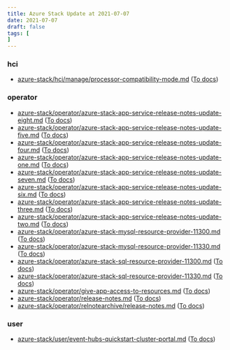 ```yaml
---
title: Azure Stack Update at 2021-07-07
date: 2021-07-07
draft: false
tags: [
]
---
```


### hci
- [azure-stack/hci/manage/processor-compatibility-mode.md](https://github.com/MicrosoftDocs/azure-stack-docs/compare/6ef8765..22c241d#diff-41d71bf1a63269870b8e0002ee2be85e0f0e3aae83b29a09c785d0d02135fc69) ([To docs](https://docs.microsoft.com/en-us/azure-stack/hci/manage/processor-compatibility-mode?WT.mc_id=AZ-MVP-5003408))
    
### operator
- [azure-stack/operator/azure-stack-app-service-release-notes-update-eight.md](https://github.com/MicrosoftDocs/azure-stack-docs/compare/6ef8765..22c241d#diff-bf8a6a71c45af424bf61c61f4b1a3ca5da1f5cf747657d27c4a886d56bc766a5) ([To docs](https://docs.microsoft.com/en-us/azure-stack/operator/azure-stack-app-service-release-notes-update-eight?WT.mc_id=AZ-MVP-5003408))
- [azure-stack/operator/azure-stack-app-service-release-notes-update-five.md](https://github.com/MicrosoftDocs/azure-stack-docs/compare/6ef8765..22c241d#diff-c603c3dbca99bc689e22dfb4f560ae019891001687a264bd6be8375ac2ba6e88) ([To docs](https://docs.microsoft.com/en-us/azure-stack/operator/azure-stack-app-service-release-notes-update-five?WT.mc_id=AZ-MVP-5003408))
- [azure-stack/operator/azure-stack-app-service-release-notes-update-four.md](https://github.com/MicrosoftDocs/azure-stack-docs/compare/6ef8765..22c241d#diff-f32d20b0a4db2f2390250b575ba1d2b67b9a82e065d900661728135a40340cd9) ([To docs](https://docs.microsoft.com/en-us/azure-stack/operator/azure-stack-app-service-release-notes-update-four?WT.mc_id=AZ-MVP-5003408))
- [azure-stack/operator/azure-stack-app-service-release-notes-update-one.md](https://github.com/MicrosoftDocs/azure-stack-docs/compare/6ef8765..22c241d#diff-d84aa616ec84e0ddcd46fc8d4294d8135cbbcfedd850da309424b67025b153da) ([To docs](https://docs.microsoft.com/en-us/azure-stack/operator/azure-stack-app-service-release-notes-update-one?WT.mc_id=AZ-MVP-5003408))
- [azure-stack/operator/azure-stack-app-service-release-notes-update-seven.md](https://github.com/MicrosoftDocs/azure-stack-docs/compare/6ef8765..22c241d#diff-c2fb7815d47e744a2a17eac3c636660ace9eedb6605399eda92cb7709108457e) ([To docs](https://docs.microsoft.com/en-us/azure-stack/operator/azure-stack-app-service-release-notes-update-seven?WT.mc_id=AZ-MVP-5003408))
- [azure-stack/operator/azure-stack-app-service-release-notes-update-six.md](https://github.com/MicrosoftDocs/azure-stack-docs/compare/6ef8765..22c241d#diff-983b7fabf7cbc719b0de03be79f6271295de1ab6ea19585042f07807d3d4aa28) ([To docs](https://docs.microsoft.com/en-us/azure-stack/operator/azure-stack-app-service-release-notes-update-six?WT.mc_id=AZ-MVP-5003408))
- [azure-stack/operator/azure-stack-app-service-release-notes-update-three.md](https://github.com/MicrosoftDocs/azure-stack-docs/compare/6ef8765..22c241d#diff-e4586e4d3c0c846f59cf65da5a7ed2b17e18517ec310c1b8c7a76a016c92baf2) ([To docs](https://docs.microsoft.com/en-us/azure-stack/operator/azure-stack-app-service-release-notes-update-three?WT.mc_id=AZ-MVP-5003408))
- [azure-stack/operator/azure-stack-app-service-release-notes-update-two.md](https://github.com/MicrosoftDocs/azure-stack-docs/compare/6ef8765..22c241d#diff-e661c17de1431645ae37da8791495d19c88a6eb943e758684a1edb717d812266) ([To docs](https://docs.microsoft.com/en-us/azure-stack/operator/azure-stack-app-service-release-notes-update-two?WT.mc_id=AZ-MVP-5003408))
- [azure-stack/operator/azure-stack-mysql-resource-provider-11300.md](https://github.com/MicrosoftDocs/azure-stack-docs/compare/6ef8765..22c241d#diff-21913ebbeeff5ecf33eb197327f732afcc7d2c49b1ab0207b0c678b356c7d882) ([To docs](https://docs.microsoft.com/en-us/azure-stack/operator/azure-stack-mysql-resource-provider-11300?WT.mc_id=AZ-MVP-5003408))
- [azure-stack/operator/azure-stack-mysql-resource-provider-11330.md](https://github.com/MicrosoftDocs/azure-stack-docs/compare/6ef8765..22c241d#diff-22c15ca7c5c472f25725877406a1cee774c812f07d4060c994aca275748f36ec) ([To docs](https://docs.microsoft.com/en-us/azure-stack/operator/azure-stack-mysql-resource-provider-11330?WT.mc_id=AZ-MVP-5003408))
- [azure-stack/operator/azure-stack-sql-resource-provider-11300.md](https://github.com/MicrosoftDocs/azure-stack-docs/compare/6ef8765..22c241d#diff-7a1c8494b7c0368f3120aff8a674da760c3bde3acb02a41603bfb1e35cfa63f0) ([To docs](https://docs.microsoft.com/en-us/azure-stack/operator/azure-stack-sql-resource-provider-11300?WT.mc_id=AZ-MVP-5003408))
- [azure-stack/operator/azure-stack-sql-resource-provider-11330.md](https://github.com/MicrosoftDocs/azure-stack-docs/compare/6ef8765..22c241d#diff-b9ccf44bb879d46f597bcb4eff3c3f3b6506307a16113f5de6686db818b3a15c) ([To docs](https://docs.microsoft.com/en-us/azure-stack/operator/azure-stack-sql-resource-provider-11330?WT.mc_id=AZ-MVP-5003408))
- [azure-stack/operator/give-app-access-to-resources.md](https://github.com/MicrosoftDocs/azure-stack-docs/compare/6ef8765..22c241d#diff-ec4c0afabeb30eee389f7a6f2f0f24e48b5fb979383f1f2fc8e6601b24841c1e) ([To docs](https://docs.microsoft.com/en-us/azure-stack/operator/give-app-access-to-resources?WT.mc_id=AZ-MVP-5003408))
- [azure-stack/operator/release-notes.md](https://github.com/MicrosoftDocs/azure-stack-docs/compare/6ef8765..22c241d#diff-2135bea1e8ba86ced8f1132666bad8511311d8b2daf186e8f7bcee06513e1035) ([To docs](https://docs.microsoft.com/en-us/azure-stack/operator/release-notes?WT.mc_id=AZ-MVP-5003408))
- [azure-stack/operator/relnotearchive/release-notes.md](https://github.com/MicrosoftDocs/azure-stack-docs/compare/6ef8765..22c241d#diff-cbdbebf6b6aa2e6fa42dea4aafb46cef6e210d7aed22ef62d604f71662f555ca) ([To docs](https://docs.microsoft.com/en-us/azure-stack/operator/relnotearchive/release-notes?WT.mc_id=AZ-MVP-5003408))
    
### user
- [azure-stack/user/event-hubs-quickstart-cluster-portal.md](https://github.com/MicrosoftDocs/azure-stack-docs/compare/6ef8765..22c241d#diff-d7e953d8f479137228e7ea32f9d8513affbeda4b396ab3a237cf7ec6765d7504) ([To docs](https://docs.microsoft.com/en-us/azure-stack/user/event-hubs-quickstart-cluster-portal?WT.mc_id=AZ-MVP-5003408))
    
